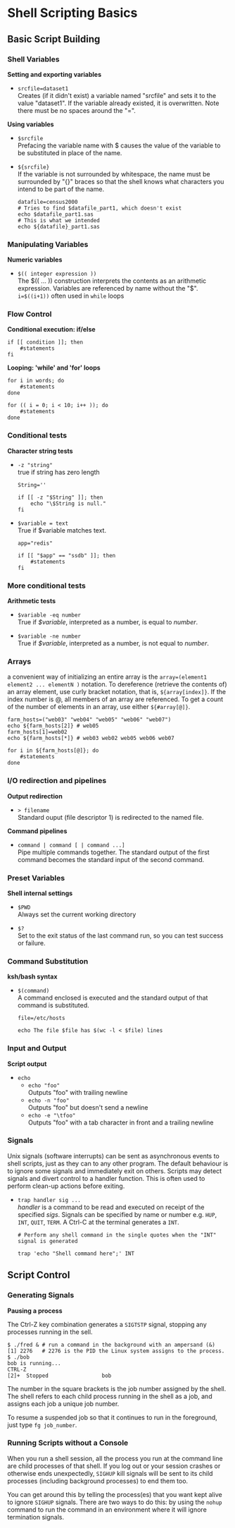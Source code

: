# Shell Scripting Basics

## Basic Script Building

### Shell Variables

**Setting and exporting variables**

- `srcfile=dataset1`<br>
  Creates (if it didn't exist) a variable named "srcfile" and sets it to the value "dataset1". If the variable already existed, it is overwritten. Note there must be no spaces around the "=".

**Using variables**

- `$srcfile`<br>
  Prefacing the variable name with $ causes the value of the variable to be substituted in place of the name.

- `${srcfile}`<br>
  If the variable is not surrounded by whitespace, the name must be surrounded by "{}" braces so that the shell knows what characters you intend to be part of the name.
  ```Shell
  datafile=census2000
  # Tries to find $datafile_part1, which doesn't exist
  echo $datafile_part1.sas 
  # This is what we intended
  echo ${datafile}_part1.sas
  ```

### Manipulating Variables

**Numeric variables**

- `$(( integer expression ))`<br>
  The $(( ... )) construction interprets the contents as an arithmetic expression. Variables are referenced by name without the "$".<br>
  `i=$((i+1))` often used in `while` loops

### Flow Control

**Conditional execution: if/else**

```Shell
if [[ condition ]]; then
    #statements
fi
```

**Looping: 'while' and 'for' loops**

```Shell
for i in words; do
    #statements
done

for (( i = 0; i < 10; i++ )); do
    #statements
done
```

### Conditional tests

**Character string tests**

- `-z "string"`<br>
  true if string has zero length 
  ```Shell
  String=''

  if [[ -z "$String" ]]; then
      echo "\$String is null."
  fi
  ```

- `$variable = text`<br>
  True if $variable matches text.
  ```Shell
  app="redis"

  if [[ "$app" == "ssdb" ]]; then
      #statements
  fi
  ```

### More conditional tests

**Arithmetic tests**

- `$variable -eq number`<br>
  True if *$variable*, interpreted as a number, is equal to *number*.

- `$variable -ne number`<br>
  True if *$variable*, interpreted as a number, is not equal to *number*.

### Arrays
a convenient way of initializing an entire array is the `array=(element1 element2 ... elementN )` notation. To dereference (retrieve the contents of) an array element, use curly bracket notation, that is, `${array[index]}`. If the index number is @, all members of an array are referenced. To get a count of the number of elements in an array, use either `${#array[@]}`.

```Shell
farm_hosts=("web03" "web04" "web05" "web06" "web07")
echo ${farm_hosts[2]} # web05
farm_hosts[1]=web02
echo ${farm_hosts[*]} # web03 web02 web05 web06 web07

for i in ${farm_hosts[@]}; do
    #statements
done
```

### I/O redirection and pipelines

**Output redirection**

- `> filename`<br>
  Standard ouput (file descriptor 1) is redirected to the named file.

**Command pipelines**

- `command | command [ | command ...]`<br>
  Pipe multiple commands together. The standard output of the first command becomes the standard input of the second command.

### Preset Variables

**Shell internal settings**

- `$PWD`<br>
  Always set the current working directory

- `$?`<br>
  Set to the exit status of the last command run, so you can test success or failure.

### Command Substitution

**ksh/bash syntax**

- `$(command)`<br>
  A command enclosed is executed and the standard output of that command is substituted.
  ```Shell
  file=/etc/hosts

  echo The file $file has $(wc -l < $file) lines
  ```

### Input and Output

**Script output**

- `echo`<br>
  - `echo "foo"`<br>
    Outputs "foo" with trailing newline
  - `echo -n "foo"`<br>
    Outputs "foo" but doesn't send a newline
  - `echo -e "\tfoo"`<br>
    Outputs "foo" with a tab character in front and a trailing newline

### Signals
Unix signals (software interrupts) can be sent as asynchronous events to shell scripts, just as they can to any other program. The default behaviour is to ignore some signals and immediately exit on others. Scripts may detect signals and divert control to a handler function. This is often used to perform clean-up actions before exiting.

- `trap handler sig ...`<br>
  *handler* is a command to be read and executed on receipt of the specified *sigs*. Signals can be specified by name or number e.g. `HUP`, `INT`, `QUIT`, `TERM`. A Ctrl-C at the terminal generates a `INT`.
  ```Shell
  # Perform any shell command in the single quotes when the "INT" signal is generated

  trap 'echo "Shell command here";' INT
  ```

## Script Control

### Generating Signals

**Pausing a process**

The Ctrl-Z key combination generates a `SIGTSTP` signal, stopping any processes running in the sell.
```
$ ./fred & # run a command in the background with an ampersand (&)
[1] 2276   # 2276 is the PID the Linux system assigns to the process.
$ ./bob
bob is running...
CTRL-Z
[2]+  Stopped                 bob
```
The number in the square brackets is the job number assigned by the shell. The shell refers to each child process running in the shell as a job, and assigns each job a unique job number.

To resume a suspended job so that it continues to run in the foreground, just type `fg job_number`.

### Running Scripts without a Console

When you run a shell session, all the process you run at the command line are child processes of that shell. If you log out or your session crashes or otherwise ends unexpectedly, `SIGHUP` kill signals will be sent to its child processes (including background processes) to end them too.

You can get around this by telling the process(es) that you want kept alive to ignore `SIGHUP` signals. There are two ways to do this: by using the `nohup` command to run the command in an environment where it will ignore termination signals.
